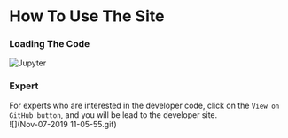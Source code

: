 # How To Use The Site
### Loading The Code
<img src="https://s3-ap-south-1.amazonaws.com/av-blog-media/wp-content/uploads/2018/04/jupyter.png" alt="Jupyter">

### Expert
For experts who are interested in the developer code, click on the `View on GitHub button`, and you will be lead to the developer site.
<br>
![](Nov-07-2019 11-05-55.gif)
